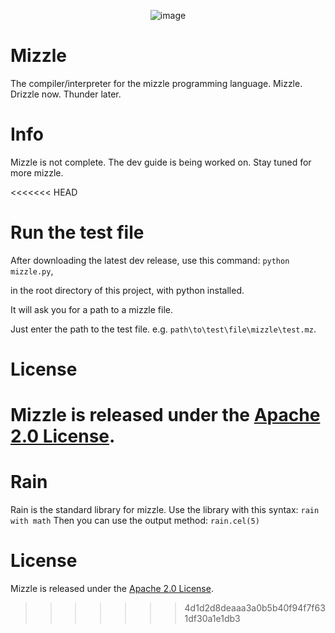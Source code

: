 <p align="center">
  <img src="https://raw.githubusercontent.com/webbrowser11/mizzle/main/mizzleicon.png" alt="image">
</p>

# Mizzle
The compiler/interpreter for the mizzle programming language. Mizzle. Drizzle now. Thunder later.

# Info
Mizzle is not complete. The dev guide is being worked on. Stay tuned for more mizzle.

<<<<<<< HEAD
# Run the test file
After downloading the latest dev release, use this command: `python mizzle.py`,

in the root directory of this project, with python installed.

It will ask you for a path to a mizzle file.

Just enter the path to the test file. e.g. `path\to\test\file\mizzle\test.mz`.

# License
Mizzle is released under the [Apache 2.0 License](https://github.com/webbrowser11/mizzle/blob/main/LICENSE).
=======
# Rain
Rain is the standard library for mizzle. Use the library with this syntax:
`rain with math`
Then you can use the output method:
`rain.cel(5)`

# License
Mizzle is released under the [Apache 2.0 License](https://github.com/webbrowser11/mizzle/blob/main/LICENSE).
>>>>>>> 4d1d2d8deaaa3a0b5b40f94f7f631df30a1e1db3
